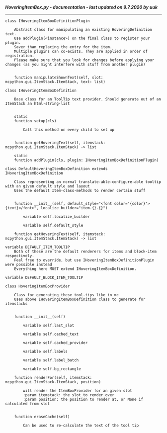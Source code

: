 ***HoveringItemBox.py - documentation - last updated on 9.7.2020 by uuk***
___

    class IHoveringItemBoxDefinitionPlugin
        
        Abstract class for manipulating an existing HoveringDefinition text.
        Use addPlugin(<instance>) on the final class to register your plugin.
        Saver than replacing the entry for the item.
        Multiple plugins can co-exists. They are applied in order of registration.
        Please make sure that you look for changes before applying your changes (as you might interfere with stuff from another plugin)


        function manipulateShownText(self, slot: mcpython.gui.ItemStack.ItemStack, text: list)

    class IHoveringItemBoxDefinition
        
        Base class for an ToolTip text provider. Should generate out of an ItemStack an html-string-list


        static
        function setup(cls)
            
            Call this method on every child to set up


        function getHoveringText(self, itemstack: mcpython.gui.ItemStack.ItemStack) -> list

        static
        function addPlugin(cls, plugin: IHoveringItemBoxDefinitionPlugin)

    class DefaultHoveringItemBoxDefinition extends IHoveringItemBoxDefinition
        
        Class representing an normal translate-able-configure-able tooltip with an given default style and layout
        Uses the default Item-class-methods to render certain stuff


        function __init__(self, default_style="<font color='{color}'>{text}</font>", localize_builder="item.{}.{}")

            variable self.localize_builder

            variable self.default_style

        function getHoveringText(self, itemstack: mcpython.gui.ItemStack.ItemStack) -> list

    variable DEFAULT_ITEM_TOOLTIP
        Both of these are the default renderers for items and block-item respectively.
        Feel free to override, but use IHoveringItemBoxDefinitionPlugin were possible instead
        Everything here MUST extend IHoveringItemBoxDefinition.

    variable DEFAULT_BLOCK_ITEM_TOOLTIP

    class HoveringItemBoxProvider
        
        Class for generating these tool-tips like in mc
        Uses above IHoveringItemBoxDefinition class to generate for itemstacks


        function __init__(self)

            variable self.last_slot

            variable self.cached_text

            variable self.cached_provider

            variable self.labels

            variable self.label_batch

            variable self.bg_rectangle

        function renderFor(self, itemstack: mcpython.gui.ItemStack.ItemStack, position)
            
            will render the ItemBoxProvider for an given slot
            :param itemstack: the slot to render over
            :param position: the position to render at, or None if calculated from slot


        function eraseCache(self)
            
            Can be used to re-calculate the text of the tool tip
